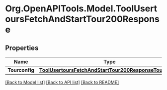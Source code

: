 # Org.OpenAPITools.Model.ToolUsertoursFetchAndStartTour200Response

## Properties

Name | Type | Description | Notes
------------ | ------------- | ------------- | -------------
**Tourconfig** | [**ToolUsertoursFetchAndStartTour200ResponseTourconfig**](ToolUsertoursFetchAndStartTour200ResponseTourconfig.md) |  | [optional] 

[[Back to Model list]](../README.md#documentation-for-models) [[Back to API list]](../README.md#documentation-for-api-endpoints) [[Back to README]](../README.md)

